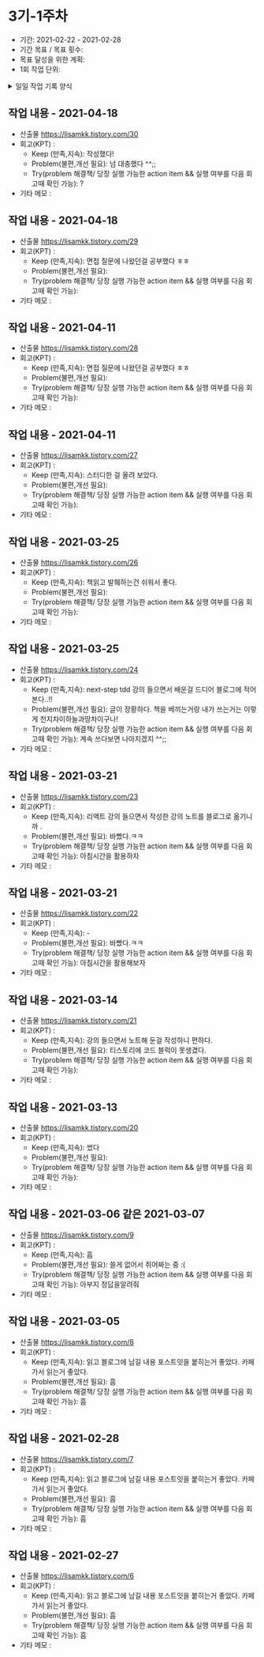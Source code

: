 # 3기-1주차
- 기간: 2021-02-22 - 2021-02-28
- 기간 목표 / 목표 횟수: 
- 목표 달성을 위한 계획: 
- 1회 작업 단위: 

<details><summary>일일 작업 기록 양식</summary>

양식 1. KPT  

## 작업 내용 - 작업일
- 산출물(commit url,블로그 주소,...) : 
- 회고(KPT) :
  - Keep (만족,지속):
  - Problem(불편,개선 필요):
  - Try(problem 해결책/ 당장 실행 가능한 action item && 실행 여부를 다음 회고때 확인 가능): 
- 기타 메모 : 

양식 2. [5Fs](http://egloos.zum.com/agile/v/4122099)

## 작업 내용 - 작업일
- 산출물(commit url,블로그 주소,...) : 
- 회고(5Fs) :
  - 사실 (Facts) :
  - 느낌 (Feeling) :
  - 배운 점 (Findings)
  - 미래의 행동계획 (Future / action item): 
  - 피드백 (Feedback / 스크럼 기간 동안 Future 실행 후, 주간회고 직전 항목 채우기):
- 기타 메모 : 

## 작업 기록 예시 - 2021-02-22
- 산출물(commit url,블로그 주소,...) : 
- 회고(KPT) :
  - Keep (만족,지속):
  - Problem(불편,개선 필요):
  - Try(problem 해결책/ 당장 실행 가능한 action item && 실행 여부를 다음 회고때 확인 가능): 
- 기타 메모 : 
</details>


## 작업 내용 - 2021-04-18
- 산출물 https://lisamkk.tistory.com/30
- 회고(KPT) :
  - Keep (만족,지속): 작성했다! 
  - Problem(불편,개선 필요): 넘 대충했다 ^^;; 
  - Try(problem 해결책/ 당장 실행 가능한 action item && 실행 여부를 다음 회고때 확인 가능): ? 
- 기타 메모 : 




## 작업 내용 - 2021-04-18
- 산출물 https://lisamkk.tistory.com/29
- 회고(KPT) :
  - Keep (만족,지속): 면접 질문에 나왔던걸 공부했다 ㅎㅎ 
  - Problem(불편,개선 필요): 
  - Try(problem 해결책/ 당장 실행 가능한 action item && 실행 여부를 다음 회고때 확인 가능): 
- 기타 메모 : 


## 작업 내용 - 2021-04-11
- 산출물 https://lisamkk.tistory.com/28
- 회고(KPT) :
  - Keep (만족,지속): 면접 질문에 나왔던걸 공부했다 ㅎㅎ 
  - Problem(불편,개선 필요): 
  - Try(problem 해결책/ 당장 실행 가능한 action item && 실행 여부를 다음 회고때 확인 가능): 
- 기타 메모 : 





## 작업 내용 - 2021-04-11
- 산출물 https://lisamkk.tistory.com/27
- 회고(KPT) :
  - Keep (만족,지속): 스터디한 걸 올려 보았다. 
  - Problem(불편,개선 필요): 
  - Try(problem 해결책/ 당장 실행 가능한 action item && 실행 여부를 다음 회고때 확인 가능): 
- 기타 메모 : 



## 작업 내용 - 2021-03-25
- 산출물 https://lisamkk.tistory.com/26
- 회고(KPT) :
  - Keep (만족,지속): 책읽고 발췌하는건 쉬워서 좋다. 
  - Problem(불편,개선 필요): 
  - Try(problem 해결책/ 당장 실행 가능한 action item && 실행 여부를 다음 회고때 확인 가능): 
- 기타 메모 : 



## 작업 내용 - 2021-03-25
- 산출물 https://lisamkk.tistory.com/24
- 회고(KPT) :
  - Keep (만족,지속): next-step tdd 강의 들으면서 배운걸 드디어 블로그에 적어본다..!! 
  - Problem(불편,개선 필요): 글이 장황하다. 책을 베끼는거랑 내가 쓰는거는 이렇게 천지차이하늘과땅차이구나! 
  - Try(problem 해결책/ 당장 실행 가능한 action item && 실행 여부를 다음 회고때 확인 가능): 계속 쓰다보면 나아지겠지 ^^;; 
- 기타 메모 : 




## 작업 내용 - 2021-03-21
- 산출물 https://lisamkk.tistory.com/23
- 회고(KPT) :
  - Keep (만족,지속): 리액트 강의 들으면서 작성한 강의 노트를 블로그로 옮기니까 . 
  - Problem(불편,개선 필요): 바빴다.ㅋㅋ 
  - Try(problem 해결책/ 당장 실행 가능한 action item && 실행 여부를 다음 회고때 확인 가능): 아침시간을 활용하자 
- 기타 메모 : 



## 작업 내용 - 2021-03-21
- 산출물 https://lisamkk.tistory.com/22
- 회고(KPT) :
  - Keep (만족,지속): - 
  - Problem(불편,개선 필요): 바빴다.ㅋㅋ 
  - Try(problem 해결책/ 당장 실행 가능한 action item && 실행 여부를 다음 회고때 확인 가능): 아침시간을 활용해보자 
- 기타 메모 : 



## 작업 내용 - 2021-03-14
- 산출물 https://lisamkk.tistory.com/21
- 회고(KPT) :
  - Keep (만족,지속): 강의 들으면서 노트해 둔걸 작성하니 편하다. 
  - Problem(불편,개선 필요): 티스토리에 코드 블럭이 못생겼다. 
  - Try(problem 해결책/ 당장 실행 가능한 action item && 실행 여부를 다음 회고때 확인 가능):
- 기타 메모 : 



## 작업 내용 - 2021-03-13
- 산출물 https://lisamkk.tistory.com/20
- 회고(KPT) :
  - Keep (만족,지속): 썼다
  - Problem(불편,개선 필요): 
  - Try(problem 해결책/ 당장 실행 가능한 action item && 실행 여부를 다음 회고때 확인 가능):
- 기타 메모 : 

## 작업 내용 - 2021-03-06 같은 2021-03-07
- 산출물 https://lisamkk.tistory.com/9
- 회고(KPT) :
  - Keep (만족,지속): 흠
  - Problem(불편,개선 필요): 쓸게 없어서 쥐어짜는 중 :( 
  - Try(problem 해결책/ 당장 실행 가능한 action item && 실행 여부를 다음 회고때 확인 가능): 아부지 정답을알려줘
- 기타 메모 : 


## 작업 내용 - 2021-03-05
- 산출물 https://lisamkk.tistory.com/8
- 회고(KPT) :
  - Keep (만족,지속): 읽고 블로그에 남길 내용 포스트잇을 붙히는거 좋았다. 카페가서 읽는거 좋았다. 
  - Problem(불편,개선 필요): 흠 
  - Try(problem 해결책/ 당장 실행 가능한 action item && 실행 여부를 다음 회고때 확인 가능): 흠
- 기타 메모 : 


## 작업 내용 - 2021-02-28
- 산출물 https://lisamkk.tistory.com/7
- 회고(KPT) :
  - Keep (만족,지속): 읽고 블로그에 남길 내용 포스트잇을 붙히는거 좋았다. 카페가서 읽는거 좋았다. 
  - Problem(불편,개선 필요): 흠 
  - Try(problem 해결책/ 당장 실행 가능한 action item && 실행 여부를 다음 회고때 확인 가능): 흠
- 기타 메모 : 


## 작업 내용 - 2021-02-27 
- 산출물 https://lisamkk.tistory.com/6
- 회고(KPT) :
  - Keep (만족,지속): 읽고 블로그에 남길 내용 포스트잇을 붙히는거 좋았다. 카페가서 읽는거 좋았다. 
  - Problem(불편,개선 필요): 흠 
  - Try(problem 해결책/ 당장 실행 가능한 action item && 실행 여부를 다음 회고때 확인 가능): 흠
- 기타 메모 : 
